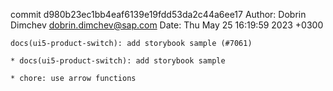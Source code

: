 commit d980b23ec1bb4eaf6139e19fdd53da2c44a6ee17
Author: Dobrin Dimchev <dobrin.dimchev@sap.com>
Date:   Thu May 25 16:19:59 2023 +0300

    docs(ui5-product-switch): add storybook sample (#7061)
    
    * docs(ui5-product-switch): add storybook sample
    
    * chore: use arrow functions
